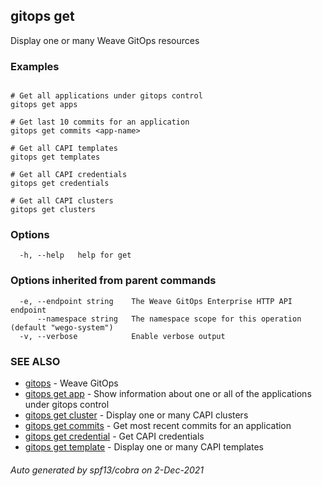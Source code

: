 ## gitops get

Display one or many Weave GitOps resources

### Examples

```

# Get all applications under gitops control
gitops get apps

# Get last 10 commits for an application
gitops get commits <app-name>

# Get all CAPI templates
gitops get templates

# Get all CAPI credentials
gitops get credentials

# Get all CAPI clusters
gitops get clusters
```

### Options

```
  -h, --help   help for get
```

### Options inherited from parent commands

```
  -e, --endpoint string    The Weave GitOps Enterprise HTTP API endpoint
      --namespace string   The namespace scope for this operation (default "wego-system")
  -v, --verbose            Enable verbose output
```

### SEE ALSO

* [gitops](gitops.md)	 - Weave GitOps
* [gitops get app](gitops_get_app.md)	 - Show information about one or all of the applications under gitops control
* [gitops get cluster](gitops_get_cluster.md)	 - Display one or many CAPI clusters
* [gitops get commits](gitops_get_commits.md)	 - Get most recent commits for an application
* [gitops get credential](gitops_get_credential.md)	 - Get CAPI credentials
* [gitops get template](gitops_get_template.md)	 - Display one or many CAPI templates

###### Auto generated by spf13/cobra on 2-Dec-2021
